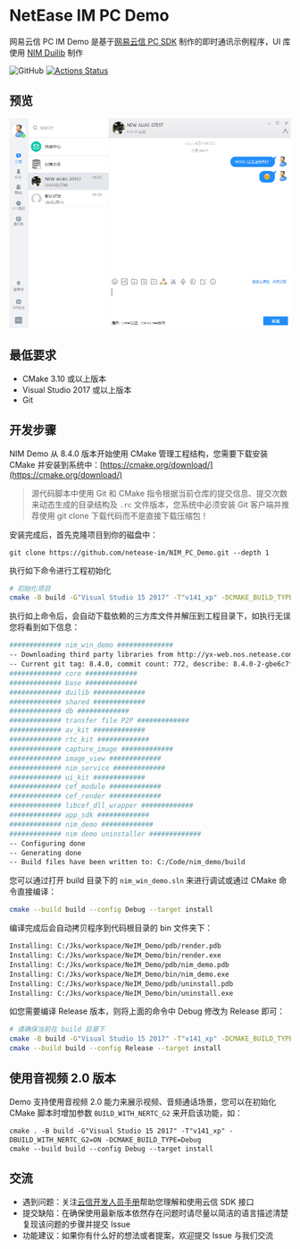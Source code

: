 # NetEase IM PC Demo

网易云信 PC IM Demo 是基于[网易云信 PC SDK](https://yunxin.163.com/im-sdk-demo) 制作的即时通讯示例程序，UI 库使用 [NIM Duilib](https://github.com/netease-im/NIM_Duilib_Framework) 制作

![GitHub](https://img.shields.io/badge/license-MIT-green.svg)
[![Actions Status](https://github.com/netease-im/NIM_PC_Demo/workflows/MSBuild/badge.svg)](https://github.com/netease-im/NIM_PC_Demo/actions)

## 预览

![preview](PREVIEW.png)

## 最低要求

 - CMake 3.10 或以上版本
 - Visual Studio 2017 或以上版本
 - Git

## 开发步骤

NIM Demo 从 8.4.0 版本开始使用 CMake 管理工程结构，您需要下载安装 CMake 并安装到系统中：[https://cmake.org/download/](https://cmake.org/download/)

 > 源代码脚本中使用 Git 和 CMake 指令根据当前仓库的提交信息、提交次数来动态生成的目录结构及 `.rc` 文件版本，您系统中必须安装 Git 客户端并推荐使用 git clone 下载代码而不是直接下载压缩包！

安装完成后，首先克隆项目到你的磁盘中：

```
git clone https://github.com/netease-im/NIM_PC_Demo.git --depth 1
```

执行如下命令进行工程初始化

```bash
# 初始化项目
cmake -B build -G"Visual Studio 15 2017" -T"v141_xp" -DCMAKE_BUILD_TYPE=Debug
```

执行如上命令后，会自动下载依赖的三方库文件并解压到工程目录下，如执行无误您将看到如下信息：

```bash
############# nim_win_demo ##############
-- Downloading third party libraries from http://yx-web.nos.netease.com/package/1619524144/nim_demo_build_libraries_x86_debug.zip
-- Current git tag: 8.4.0, commit count: 772, describe: 8.4.0-2-gbe6c7fea
############# core #############
############# base #############
############# duilib #############
############# shared #############
############# db #############
############# transfer file P2P #############
############# av_kit #############
############# rtc_kit #############
############# capture_image #############
############# image_view #############
############# nim_service #############
############# ui_kit #############
############# cef_module #############
############# cef_render #############
############# libcef_dll_wrapper #############
############# app_sdk #############
############# nim_demo #############
############# nim demo uninstaller #############
-- Configuring done
-- Generating done
-- Build files have been written to: C:/Code/nim_demo/build
```

您可以通过打开 build 目录下的 `nim_win_demo.sln` 来进行调试或通过 CMake 命令直接编译：

```bash
cmake --build build --config Debug --target install
```

编译完成后会自动拷贝程序到代码根目录的 bin 文件夹下：

```bash
Installing: C:/Jks/workspace/NeIM_Demo/pdb/render.pdb
Installing: C:/Jks/workspace/NeIM_Demo/bin/render.exe
Installing: C:/Jks/workspace/NeIM_Demo/pdb/nim_demo.pdb
Installing: C:/Jks/workspace/NeIM_Demo/bin/nim_demo.exe
Installing: C:/Jks/workspace/NeIM_Demo/pdb/uninstall.pdb
Installing: C:/Jks/workspace/NeIM_Demo/bin/uninstall.exe
```

如您需要编译 Release 版本，则将上面的命令中 Debug 修改为 Release 即可：

```bash
# 请确保当前在 build 目录下
cmake -B build -G"Visual Studio 15 2017" -T"v141_xp" -DCMAKE_BUILD_TYPE=Release
cmake --build build --config Release --target install
```

## 使用音视频 2.0 版本

Demo 支持使用音视频 2.0 能力来展示视频、音频通话场景，您可以在初始化 CMake 脚本时增加参数 `BUILD_WITH_NERTC_G2` 来开启该功能，如：

```
cmake . -B build -G"Visual Studio 15 2017" -T"v141_xp" -DBUILD_WITH_NERTC_G2=ON -DCMAKE_BUILD_TYPE=Debug
cmake --build build --config Debug --target install
```

## 交流

 - 遇到问题：关注[云信开发人员手册](https://dev.yunxin.163.com/)帮助您理解和使用云信 SDK 接口
 - 提交缺陷：在确保使用最新版本依然存在问题时请尽量以简洁的语言描述清楚复现该问题的步骤并提交 Issue
 - 功能建议：如果你有什么好的想法或者提案，欢迎提交 Issue 与我们交流
